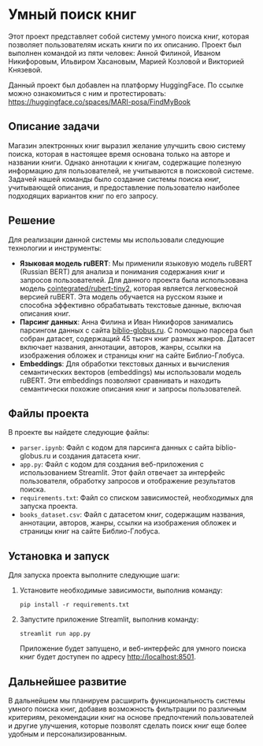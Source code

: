 # Умный поиск книг
Этот проект представляет собой систему умного поиска книг, которая позволяет пользователям искать книги по их описанию. Проект был выполнен командой из пяти человек: Анной Филиной, Иваном Никифоровым, Ильвиром Хасановым, Марией Козловой и Викторией Князевой.

Данный проект был добавлен на платформу HuggingFace. По ссылке можно ознакомиться с ним и протестировать: https://huggingface.co/spaces/MARI-posa/FindMyBook
## Описание задачи
Магазин электронных книг выразил желание улучшить свою систему поиска, которая в настоящее время основана только на авторе и названии книги. Однако аннотации к книгам, содержащие полезную информацию для пользователей, не учитываются в поисковой системе. Задачей нашей команды было создание системы поиска книг, учитывающей описания, и предоставление пользователю наиболее подходящих вариантов книг по его запросу.
## Решение
Для реализации данной системы мы использовали следующие технологии и инструменты:
- **Языковая модель ruBERT**: Мы применили языковую модель ruBERT (Russian BERT) для анализа и понимания содержания книг и запросов пользователей. Для данного проекта была использована модель [cointegrated/rubert-tiny2](https://huggingface.co/cointegrated/rubert-tiny2), которая является легковесной версией ruBERT. Эта модель обучается на русском языке и способна эффективно обрабатывать текстовые данные, включая описания книг.
- **Парсинг данных**: Анна Филина и Иван Никифоров занимались парсингом данных с сайта [biblio-globus.ru](https://www.biblio-globus.ru). С помощью парсера был собран датасет, содержащий 45 тысяч книг разных жанров. Датасет включает названия, аннотации, авторов, жанры, ссылки на изображения обложек и страницы книг на сайте Библио-Глобуса.
- **Embeddings**: Для обработки текстовых данных и вычисления семантических векторов (embeddings) мы использовали модель ruBERT. Эти embeddings позволяют сравнивать и находить семантически похожие описания книг и запросы пользователей.
## Файлы проекта
В проекте вы найдете следующие файлы:
- `parser.ipynb`: Файл с кодом для парсинга данных с сайта biblio-globus.ru и создания датасета книг.
- `app.py`: Файл с кодом для создания веб-приложения с использованием Streamlit. Этот файл отвечает за интерфейс пользователя, обработку запросов и отображение результатов поиска.
- `requirements.txt`: Файл со списком зависимостей, необходимых для запуска проекта.
- `books_dataset.csv`: Файл с датасетом книг, содержащим названия, аннотации, авторов, жанры, ссылки на изображения обложек и страницы книг на сайте Библио-Глобуса.
## Установка и запуск
Для запуска проекта выполните следующие шаги:
1. Установите необходимые зависимости, выполнив команду:
   ```
   pip install -r requirements.txt
   ```
2. Запустите приложение Streamlit, выполнив команду:
   ```
   streamlit run app.py
   ```
   Приложение будет запущено, и веб-интерфейс для умного поиска книг будет доступен по адресу [http://localhost:8501](http://localhost:8501).
## Дальнейшее развитие
В дальнейшем мы планируем расширить функциональность системы умного поиска книг, добавив возможность фильтрации по различным критериям, рекомендации книг на основе предпочтений пользователей и другие улучшения, которые позволят сделать поиск книг еще более удобным и персонализированным.
